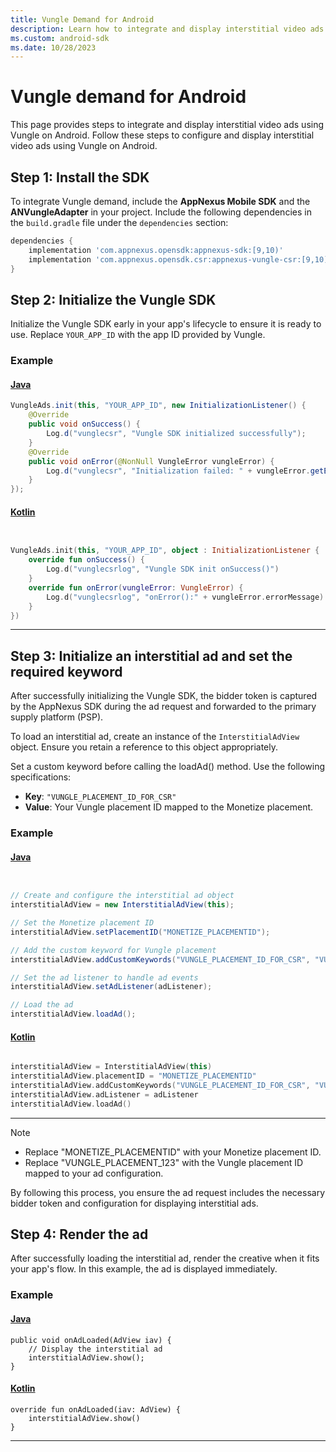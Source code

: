 ```yaml
---
title: Vungle Demand for Android
description: Learn how to integrate and display interstitial video ads using Vungle on Android.
ms.custom: android-sdk
ms.date: 10/28/2023
---
```


# Vungle demand for Android

This page provides steps to integrate and display interstitial video ads using Vungle on Android. Follow these steps to configure and display interstitial video ads using Vungle on Android.

## Step 1: Install the SDK

To integrate Vungle demand, include the **AppNexus Mobile SDK** and the **ANVungleAdapter** in your project.  Include the following dependencies in the `build.gradle` file under the `dependencies` section:

```gradle
dependencies {
    implementation 'com.appnexus.opensdk:appnexus-sdk:[9,10)'
    implementation 'com.appnexus.opensdk.csr:appnexus-vungle-csr:[9,10)'
}
```

## Step 2: Initialize the Vungle SDK

Initialize the Vungle SDK early in your app's lifecycle to ensure it is ready to use. Replace `YOUR_APP_ID` with the app ID provided by Vungle.

### Example

#### [Java](#tab/Java1)

```java
VungleAds.init(this, "YOUR_APP_ID", new InitializationListener() {
    @Override
    public void onSuccess() {
        Log.d("vunglecsr", "Vungle SDK initialized successfully");
    }
    @Override
    public void onError(@NonNull VungleError vungleError) {
        Log.d("vunglecsr", "Initialization failed: " + vungleError.getErrorMessage());
    }
});

```

#### [Kotlin](#tab/kotlin1)

```kotlin


VungleAds.init(this, "YOUR_APP_ID", object : InitializationListener {
    override fun onSuccess() {
        Log.d("vunglecsrlog", "Vungle SDK init onSuccess()")
    }
    override fun onError(vungleError: VungleError) {
        Log.d("vunglecsrlog", "onError():" + vungleError.errorMessage)
    }
})
```

---

## Step 3: Initialize an interstitial ad and set the required keyword

After successfully initializing the Vungle SDK, the bidder token is captured by the AppNexus SDK during the ad request and forwarded to the primary supply platform (PSP).

To load an interstitial ad, create an instance of the `InterstitialAdView` object. Ensure you retain a reference to this object appropriately.

Set a custom keyword before calling the loadAd() method. Use the following specifications:

- **Key**: `"VUNGLE_PLACEMENT_ID_FOR_CSR"`
- **Value**: Your Vungle placement ID mapped to the Monetize placement.

### Example

#### [Java](#tab/java2)

```java


// Create and configure the interstitial ad object
interstitialAdView = new InterstitialAdView(this);

// Set the Monetize placement ID
interstitialAdView.setPlacementID("MONETIZE_PLACEMENTID");

// Add the custom keyword for Vungle placement
interstitialAdView.addCustomKeywords("VUNGLE_PLACEMENT_ID_FOR_CSR", "VUNGLE_PLACEMENT_123");

// Set the ad listener to handle ad events
interstitialAdView.setAdListener(adListener);

// Load the ad
interstitialAdView.loadAd();
```

#### [Kotlin](#tab/kotlin2)

```kotlin

interstitialAdView = InterstitialAdView(this)
interstitialAdView.placementID = "MONETIZE_PLACEMENTID"
interstitialAdView.addCustomKeywords("VUNGLE_PLACEMENT_ID_FOR_CSR", "VUNGLE_PLACEMENT_123")
interstitialAdView.adListener = adListener
interstitialAdView.loadAd()
```

---

> [!NOTE]
>
> - Replace "MONETIZE_PLACEMENTID" with your Monetize placement ID.
> - Replace "VUNGLE_PLACEMENT_123" with the Vungle placement ID mapped to your ad configuration.

By following this process, you ensure the ad request includes the necessary bidder token and configuration for displaying interstitial ads.

## Step 4: Render the ad

After successfully loading the interstitial ad, render the creative when it fits your app's flow. In this example, the ad is displayed immediately.

### Example

#### [Java](#tab/java3)

```
public void onAdLoaded(AdView iav) {
    // Display the interstitial ad
    interstitialAdView.show();
}

```

#### [Kotlin](#tab/kotlin3)

```
override fun onAdLoaded(iav: AdView) {
    interstitialAdView.show()
}
```

---
